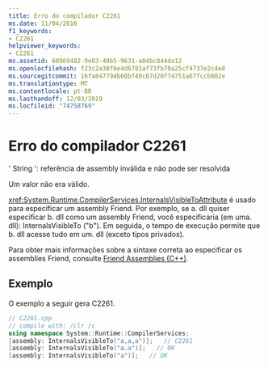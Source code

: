 ```yaml
---
title: Erro do compilador C2261
ms.date: 11/04/2016
f1_keywords:
- C2261
helpviewer_keywords:
- C2261
ms.assetid: 60969482-9e83-49b5-9631-a04bc844da12
ms.openlocfilehash: f23c2a38f8e4d6781af73fb70a25cf4737e2c4e8
ms.sourcegitcommit: 16fa847794b60bf40c67d20f74751a67fccb602e
ms.translationtype: MT
ms.contentlocale: pt-BR
ms.lasthandoff: 12/03/2019
ms.locfileid: "74758769"
---
```

# <a name="compiler-error-c2261"></a>Erro do compilador C2261

' String ': referência de assembly inválida e não pode ser resolvida

Um valor não era válido.

<xref:System.Runtime.CompilerServices.InternalsVisibleToAttribute> é usado para especificar um assembly Friend. Por exemplo, se a. dll quiser especificar b. dll como um assembly Friend, você especificaria (em uma. dll): InternalsVisibleTo ("b"). Em seguida, o tempo de execução permite que b. dll acesse tudo em um. dll (exceto tipos privados).

Para obter mais informações sobre a sintaxe correta ao especificar os assemblies Friend, consulte [Friend Assemblies (C++)](../../dotnet/friend-assemblies-cpp.md).

## <a name="example"></a>Exemplo

O exemplo a seguir gera C2261.

```cpp
// C2261.cpp
// compile with: /clr /c
using namespace System::Runtime::CompilerServices;
[assembly: InternalsVisibleTo("a,a,a")];   // C2261
[assembly: InternalsVisibleTo("a.a")];   // OK
[assembly: InternalsVisibleTo("a")];   // OK
```
